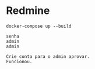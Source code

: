 # Redmine

```CMD
docker-compose up --build
 
senha
admin
admin

Crie conta para o admin aprovar.
Funcionou.

```
